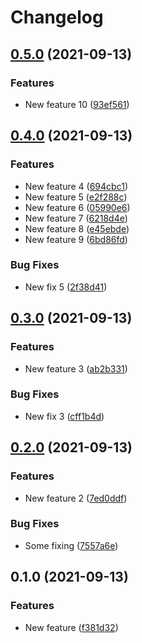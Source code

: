 # Changelog

## [0.5.0](https://www.github.com/jajuojan/release-testing/compare/v0.4.0...v0.5.0) (2021-09-13)


### Features

* New feature 10 ([93ef561](https://www.github.com/jajuojan/release-testing/commit/93ef561593d9bb87faf9952c8c16204a61a659ff))

## [0.4.0](https://www.github.com/jajuojan/release-testing/compare/v0.3.0...v0.4.0) (2021-09-13)


### Features

* New feature 4 ([694cbc1](https://www.github.com/jajuojan/release-testing/commit/694cbc142d74bdfd6f1e889aebb2aa075d2e17e3))
* New feature 5 ([e2f288c](https://www.github.com/jajuojan/release-testing/commit/e2f288cf94ad0cf740d888dafcf490824fffb58c))
* New feature 6 ([05990e6](https://www.github.com/jajuojan/release-testing/commit/05990e67f4f33a2bf2c8037dd59ad4a960a4ad43))
* New feature 7 ([6218d4e](https://www.github.com/jajuojan/release-testing/commit/6218d4e15338b33990ef1f11a7f376a75626c246))
* New feature 8 ([e45ebde](https://www.github.com/jajuojan/release-testing/commit/e45ebdedeb4c79e320ed0b4ea888b86f8d5abc1b))
* New feature 9 ([6bd86fd](https://www.github.com/jajuojan/release-testing/commit/6bd86fd879e5a793cd781e785f6f0f3c51d0de60))


### Bug Fixes

* New fix 5 ([2f38d41](https://www.github.com/jajuojan/release-testing/commit/2f38d41a718ac7319bc4d2d06fefef1496817aad))

## [0.3.0](https://www.github.com/jajuojan/release-testing/compare/v0.2.0...v0.3.0) (2021-09-13)


### Features

* New feature 3 ([ab2b331](https://www.github.com/jajuojan/release-testing/commit/ab2b331d025cfdc95e7e296feb377f73388e4b7a))


### Bug Fixes

* New fix 3 ([cff1b4d](https://www.github.com/jajuojan/release-testing/commit/cff1b4da709ce869edee7585ab4a195daeee0b9f))

## [0.2.0](https://www.github.com/jajuojan/release-testing/compare/v0.1.0...v0.2.0) (2021-09-13)


### Features

* New feature 2 ([7ed0ddf](https://www.github.com/jajuojan/release-testing/commit/7ed0ddf5105de5f0b21a78e9d0feb8644f6f194c))


### Bug Fixes

* Some fixing ([7557a6e](https://www.github.com/jajuojan/release-testing/commit/7557a6e3ca4a6c838213088297fbb33ce0875e92))

## 0.1.0 (2021-09-13)


### Features

* New feature ([f381d32](https://www.github.com/jajuojan/release-testing/commit/f381d3214891f7d0338ea7db85ccb593efbd25a4))
